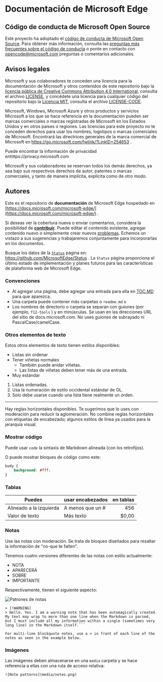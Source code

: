 # Documentación de Microsoft Edge

## Código de conducta de Microsoft Open Source

Este proyecto ha adoptado el [código de conducta de Microsoft Open Source](https://opensource.microsoft.com/codeofconduct/).
Para obtener más información, consulta las [preguntas más frecuentes sobre el código de conducta](https://opensource.microsoft.com/codeofconduct/faq/) o ponte en contacto con [opencode@microsoft.com](mailto:opencode@microsoft.com) preguntas o comentarios adicionales.

## Avisos legales
Microsoft y sus colaboradores te conceden una licencia para la documentación de Microsoft y otros contenidos de este repositorio bajo la [licencia pública de Creative Commons Attribution 4.0 International](https://creativecommons.org/licenses/by/4.0/legalcode), consulta el archivo [LICENSE](LICENSE), y concédete una licencia para cualquier código del repositorio bajo la [Licencia MIT](https://opensource.org/licenses/MIT), consulta el archivo [LICENSE-CODE](LICENSE-CODE).

Microsoft, Windows, Microsoft Azure y otros productos y servicios Microsoft a los que se hace referencia en la documentación pueden ser marcas comerciales o marcas registradas de Microsoft en los Estados Unidos y en otros países o regiones.
Las licencias para este proyecto no te conceden derechos para usar los nombres, logotipos o marcas comerciales de Microsoft.
Encontrará las directrices generales de la marca comercial de Microsoft en https://go.microsoft.com/fwlink/?LinkID=254653 .

Puede encontrar la información de privacidad enhttps://privacy.microsoft.com

Microsoft y sus colaboradores se reservan todos los demás derechos, ya sea bajo sus respectivos derechos de autor, patentes o marcas comerciales, y tanto de manera implícita, explícita como de otro modo.

## Autores

Este es el repositorio de **documentación** de Microsoft Edge hospedado en [https://docs.microsoft.com/microsoft-edge/](https://docs.microsoft.com/microsoft-edge/) .

Si deseas ver la cobertura nueva o enviar comentarios, considera la posibilidad de [**contribuir**](/CONTRIBUTING.md).  Puede editar el contenido existente, agregar contenido nuevo o simplemente crear nuevos [problemas](https://github.com/MicrosoftDocs/edge-developer/issues). Echemos un vistazo a sus sugerencias y trabajaremos conjuntamente para incorporarlas en los documentos.

Busque los datos de la [`Status`](https://dev.windows.com/microsoft-edge/platform/status/) página en: https://github.com/MicrosoftEdge/Status . La `Status` página proporciona el último estado de implementación y planes futuros para las características de plataforma web de Microsoft Edge.

### Convenciones

- Al agregar una página, debe agregar una entrada para ella en [TOC.MD](microsoft-edge/toc.md) para que aparezca.
- Una carpeta puede contener más carpetas o `readme.md` s
- Los nombres de directorio o carpeta se separan con guiones (por ejemplo, `f12-tools` ) y en minúsculas. Se usan en las direcciones URL del sitio de docs.microsoft.com. No uses guiones de subrayado ni PascalCase/camelCase.

### Otros elementos de texto

Estos otros elementos de texto tienen estilos disponibles:

* Listas sin ordenar
* Tener viñetas normales
   * También puede anidar viñetas.
   * Las listas de viñetas deben tener más de una entrada.
* Muy estándar

1. Listas ordenadas.
2. Usa la numeración de estilo occidental estándar de OL.
3. Solo debe usarse cuando una lista tiene realmente un orden.

_________________________

Hay reglas horizontales disponibles. Te sugerimos que lo uses con moderación para reducir la aglomeración.
No combine reglas horizontales con etiquetas de encabezado; algunos estilos de línea ya usados para la jerarquía visual.

### Mostrar código

Puede usar `code` la sintaxis de Markdown alineada (con los retrofijos).

O puede mostrar bloques de código como este:

```css
body {
    background: #fff;
}
```

### Tablas

| Puedes     | usar encabezados | en tablas    |
|-------------|-------------|-------------:|
| Alineado a la izquierda| A menos que un #  | 456          |
| Valor de texto  | Más texto   | $0,00        |

### Notas

Use las notas con moderación. Se trata de bloques diseñados para resaltar la información de "no-que te falten".

Tenemos cuatro versiones diferentes de las notas con estilo actualmente:
- NOTA
- APARECERÁ
- SOBRE
- IMPORTANTE

Respectivamente, tienen el siguiente aspecto:

![Patrones de notas](./media/notes.png)

```
> [!WARNING]
> Hello. Yes. I am a warning note that has been automagically created. My text may wrap to more than one line when the Markdown is parsed, but I must include all my information within a single (sometimes very long line) in the Markdown itself.```

For multi-line blockquote notes, use a > in front of each line of the notes as seen in the example below.

```


### Imágenes

Las imágenes deben almacenarse en una `media` carpeta y se hace referencia a ellas con una ruta de acceso relativa:

`![Note patterns](media/notes.png)`
